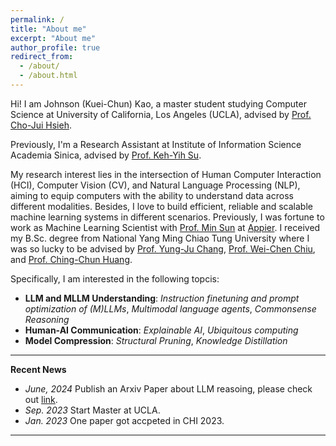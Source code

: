 ```yaml
---
permalink: /
title: "About me"
excerpt: "About me"
author_profile: true
redirect_from: 
  - /about/
  - /about.html
---
```


Hi! I am Johnson (Kuei-Chun) Kao, a master student studying Computer Science at University of California, Los Angeles (UCLA), advised by [Prof. Cho-Jui Hsieh](https://web.cs.ucla.edu/~chohsieh/index.html).

Previously, I'm a Research Assistant at Institute of Information Science Academia Sinica, advised by [Prof. Keh-Yih Su](https://homepage.iis.sinica.edu.tw/pages/kysu/index_en.html).

My research interest lies in the intersection of Human Computer Interaction (HCI), Computer Vision (CV), and Natural Language Processing (NLP), aiming to equip computers with the ability to understand data across different modalities. Besides, I love to build efficient, reliable and scalable machine learning systems in different scenarios. Previously, I was fortune to work as Machine Learning Scientist with [Prof. Min Sun](https://aliensunmin.github.io/) at [Appier](https://www.appier.com/en/). I received my B.Sc. degree from National Yang Ming Chiao Tung University where I was so lucky to be advised by [Prof. Yung-Ju Chang](https://www.armuro.info/), [Prof. Wei-Chen Chiu](https://walonchiu.github.io/), and [Prof. Ching-Chun Huang](http://acm.cs.nctu.edu.tw/).

Specifically, I am interested in the following topcis:
- **LLM and MLLM Understanding**: *Instruction finetuning and prompt optimization of (M)LLMs*, *Multimodal language agents*, *Commonsense Reasoning*
- **Human-AI Communication**: *Explainable AI*, *Ubiquitous computing*
- **Model Compression**: *Structural Pruning*, *Knowledge Distillation*

---
**Recent News**

- *June, 2024* Publish an Arxiv Paper about LLM reasoing, please check out [link](https://johnsonkao0213.github.io/Formulate_and_Solve/).
- *Sep. 2023* Start Master at UCLA.
- *Jan. 2023* One paper got accpeted in CHI 2023.

---
